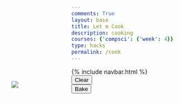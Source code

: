 ```yaml
---
comments: True
layout: base
title: Let m Cook
description: cooking
courses: {'compsci': {'week': 4}}
type: hacks
permalink: /cook
---
```

<link rel="stylesheet" href="/lmc-frontend/LMC/JS/SCSS/cook.css">
<div id="point-container">
    <img src="/lmc-frontend/images/star.png" id=star>
    <div id="points" style="display: flex; justify-content: center; align-items: center;"></div>
</div>
{% include navbar.html %}
<div id="clear">
    <button onclick="window.location.reload()">Clear</button>
</div>
<div class="pan">
    <div class="insidePan">
        <div id="drop-zone-UL"></div>
        <div id="drop-zone-UR"></div>
        <div id="drop-zone-BR"></div>
        <div id="drop-zone-BL"></div> 
    </div>
</div>

<div id="bake">
    <button onclick="bake()">Bake</button>
</div>
<style>
    #points
    {
        width: 150px;
        height: 35px;
        margin-left: 20px;
        margin-top: 7px;
        background-color: rgba(255, 255, 255, 0.5);
        border-radius: 10px;
        text-align: center;
        font-family: 'Lobster', cursive;
        color: yellow;
        font-size: 30px;
    }
    #point-container
    {
        position: absolute;
        left: 55px;
        margin-top: 30px;
        width: 50px;
        height: 50px;
    }
    #star {
        position: absolute;
        object-fit: contain;
        right: 0;
        z-index: 99; /* Ensure the star image is above other elements */
    }
<!--  -->
    .listIngredients-container .cell {
            position: relative;
            width: 200px;
            height: 100px;
            margin: 0 5px; /* Add margin between cells */
        }
    .listIngredients-container {
            overflow-y: auto;
            display: flex;
            justify-content: center;
        }
<!--  -->
        .listIngredients-container div {
            display: flex;
            justify-content: center;
            align-items: center;
        }
<!--  -->
        .listIngredients-container img {
            max-width: 100%;
            max-height: 100%;
            position: absolute;
            top: 50%;
            left: 50%;
            transform: translate(-50%, -50%);
        }
</style>
<div class="listIngredients-container">

</div>
<script>
    const pointsContainer = document.getElementById("points");
    const points = 0;
    const cellWidth = 200;
    const cellHeight = 100;
    const numCells = 43;
    var currentPoints = 0;
    var lenIngredients = 0;
    var ownedItems = [];
    var counter = 0;
<!--  -->
    const url = "https://lmc.stu.nighthawkcodingsociety.com/api/users/";
    const options = {
    method: 'GET',
    mode: 'cors',
    cache: 'default',
    credentials: 'include',
    headers: {
        'Content-Type': 'application/json',
    },
    };
    //
function fetchData() {
    const url = "https://lmc.stu.nighthawkcodingsociety.com/api/users/";
    const options = {
        method: 'GET',
        mode: 'cors',
        cache: 'default',
        credentials: 'include',
        headers: {
            'Content-Type': 'application/json',
        },
    };
<!--  -->
    fetch(url, options)
        .then(response => {
            if (!response.ok) {
                throw new Error('Network response was not ok');
            }
            return response.json();
        })
        .then(data => {
            // console.log('asdf')
            let currentItems = '';
            currentPoints = 0; // Initialize currentPoints
            for (const row of data) {
                if (row.uid == localStorage.getItem('uid')) {
                    currentItems = row.items;
                    ownedItems = JSON.parse(currentItems);
                    // console.log(ownedItems);
                    currentPoints = parseInt(row.points);
                    pointsContainer.innerHTML = currentPoints;
                    // console.log(currentItems);
                    // console.log(ownedItems);
                    lenIngredients = JSON.parse(currentItems).length;
                }
                // localStorage.setItem('ownedItems', ownedItems);
            localStorage.setItem('ownedItems', JSON.stringify(ownedItems));
            }
            // Handle currentItems and currentPoints as needed
        })
        .catch(error => {
            console.error('Error fetching data:', error);
        });
        // console.log(ownedItems)
    }
<!--  -->
    // Call the fetchData function immediately and then every 5 seconds
    fetchData(); // Call immediately
    setInterval(fetchData, 5000); // Call every 5 seconds (5000 milliseconds)
                ownedItems = JSON.parse(localStorage.getItem('ownedItems'));
    console.log(ownedItems)
    lenIngredients = ownedItems.length
    // console.log(ownedItems)
    console.log(lenIngredients)
    const images = []
            for (let j = 0; j < lenIngredients; j++){
                console.log(ownedItems[j]);
                images.push('/front/images/' + ownedItems[j] + '.png')
            }
    console.log(images)
    for (let i = 0; i < numCells; i++) {
        const newCell = document.createElement("div");  
        newCell.id = `cell${i}`;
        newCell.style.position = 'absolute';
        newCell.style.width = `${cellWidth}px`;
        newCell.style.height = `${cellHeight}px`;
//
        if (i % 2 === 0) {
            newCell.style.left = 0;
            newCell.style.marginTop = `${i * cellHeight}px`;
        } else {
            newCell.style.left = `${cellWidth}px`;
            newCell.style.marginTop = `${(i - 1) * cellHeight}px`;
        }
    //
        const ingredientsContainer = document.querySelector(".listIngredients-container");
        ingredientsContainer.appendChild(newCell);
    //
            if (i % 2 === 0) {
                const image = document.createElement("img");
                image.src = images[counter];
                image.draggable = true;
                image.style.objectFit = 'contain';
                image.id = ownedItems[counter];
                if(image.id != 'undefined')
                {
                    newCell.appendChild(image);
                }
            } else {
                const textContainer = document.createElement("div");
                textContainer.className = "text-container";
                textContainer.style.color = "white";
                textContainer.style.fontSize = "20px";
                newCell.appendChild(textContainer);
//
                if(`${ownedItems[counter]}` != 'undefined')
                {
                    textContainer.innerHTML = `${ownedItems[counter]}`;
                }
                counter++;
            }
}
//
    function bake() {
        var containerUR = document.getElementById("drop-zone-UR");
        var containerUL = document.getElementById("drop-zone-UL");
        var containerBL = document.getElementById("drop-zone-BL");
        var containerBR = document.getElementById("drop-zone-BR");
        const ingredientsPan = [];
        // Loop through the children of each container
        for (let i = 0; i < containerUR.children.length; i++) {
            ingredientsPan.push(containerUR.children[i].getAttribute('id'));
        }
        for (let i = 0; i < containerUL.children.length; i++) {
            ingredientsPan.push(containerUL.children[i].getAttribute('id'));
        }
        for (let i = 0; i < containerBL.children.length; i++) {
            ingredientsPan.push(containerBL.children[i].getAttribute('id'));
        }
        for (let i = 0; i < containerBR.children.length; i++) {
            ingredientsPan.push(containerBR.children[i].getAttribute('id'));
        }
        console.log(ingredientsPan);
        const url = "https://lmc.stu.nighthawkcodingsociety.com/api/baking/";
        const options = {
            method: 'GET', // *GET, POST, PUT, DELETE, etc.
            mode: 'cors', // no-cors, *cors, same-origin
            cache: 'default', // *default, no-cache, reload, force-cache, only-if-cached
            credentials: 'include', // include, same-origin, omit
            headers: {
                'Content-Type': 'application/json',
            },
        };
         // in future, implement logic in order to have wowingredients be the list of ingredients created when button on sandbox pressed
        ingredientsPan.sort();
        console.log(ingredientsPan);
        // prepare HTML result container for new output
        // const resultContainer = document.getElementById("result");
        // fetch the API
        fetch(url, options)
            // response is a RESTful "promise" on any successful fetc
            // valid response will contain JSON data
            .then(response => {
            response.json().then(data => {
                // console.log(wowingredients);
                let x = false;
                for (const row of data) {
                    if (JSON.parse(row.recpie).toString() == ingredientsPan.toString()){
                        localStorage.setItem("bakedgood", row.name);
                        console.log(row.name);
                        localStorage.setItem("points", parseInt(row.points));
                        x = true;
                        window.location.href = "{{site.baseurl}}/bakesuccess";
                    }
                    }
                if(!x)
                {
                    console.log('failure');
                }
                })
            })
        //
}

</script>

<script src="/lmc-frontend/LMC/JS/dragFood.js"></script>
